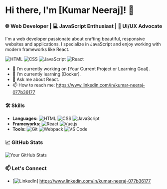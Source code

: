 # Hi there, I'm [Kumar Neeraj]! 👋

### 🌐 Web Developer | 💻 JavaScript Enthusiast | 🎨 UI/UX Advocate

I'm a web developer passionate about crafting beautiful, responsive websites and applications. I specialize in JavaScript and enjoy working with modern frameworks like React.

![HTML](https://img.shields.io/badge/HTML-5-orange)
![CSS](https://img.shields.io/badge/CSS-3-blue)
![JavaScript](https://img.shields.io/badge/JavaScript-ES6-yellow)
![React](https://img.shields.io/badge/React-16.8-blue)

- 🔭 I’m currently working on [Your Current Project or Learning Goal].
- 🌱 I’m currently learning [Docker].
- 💬 Ask me about React.
- 📫 How to reach me: https://www.linkedin.com/in/kumar-neeraj-077b36177


### 🛠️ Skills
- **Languages:** ![HTML](https://img.shields.io/badge/HTML-5-orange) ![CSS](https://img.shields.io/badge/CSS-3-blue) ![JavaScript](https://img.shields.io/badge/JavaScript-ES6-yellow)
- **Frameworks:** ![React](https://img.shields.io/badge/React-16.8-blue) ![Vue.js](https://img.shields.io/badge/Vue.js-3.0-green)
- **Tools:** ![Git](https://img.shields.io/badge/Git-F05032?logo=git&logoColor=white) ![Webpack](https://img.shields.io/badge/Webpack-5.0-blue) ![VS Code](https://img.shields.io/badge/VS%20Code-1.57-blue)

### 📈 GitHub Stats
![Your GitHub Stats](https://github-readme-stats.vercel.app/api?username=NeerajNightCoder&show_icons=true&theme=radical)

### 📫 Let's Connect
- [![LinkedIn](https://img.shields.io/badge/LinkedIn-blue?logo=linkedin&logoColor=white)] https://www.linkedin.com/in/kumar-neeraj-077b36177
